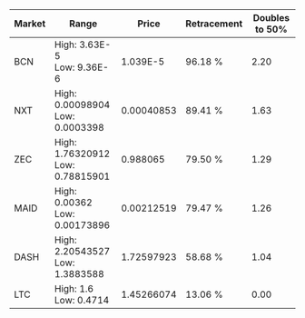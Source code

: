 | Market | Range | Price| Retracement | Doubles to 50% |
| --- | --- | --- | --- | --- |
| BCN | High: 3.63E-5<br />Low: 9.36E-6 | 1.039E-5 | 96.18 % | 2.20 |
| NXT | High: 0.00098904<br />Low: 0.0003398 | 0.00040853 | 89.41 % | 1.63 |
| ZEC | High: 1.76320912<br />Low: 0.78815901 | 0.988065 | 79.50 % | 1.29 |
| MAID | High: 0.00362<br />Low: 0.00173896 | 0.00212519 | 79.47 % | 1.26 |
| DASH | High: 2.20543527<br />Low: 1.3883588 | 1.72597923 | 58.68 % | 1.04 |
| LTC | High: 1.6<br />Low: 0.4714 | 1.45266074 | 13.06 % | 0.00 |
